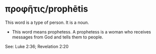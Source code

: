# προφῆτις/prophētis
This word is a type of person. It is a noun.
* This word means prophetess. A prophetess is a woman who receives messages from God and tells them to people.

See: Luke 2:36; Revelation 2:20

